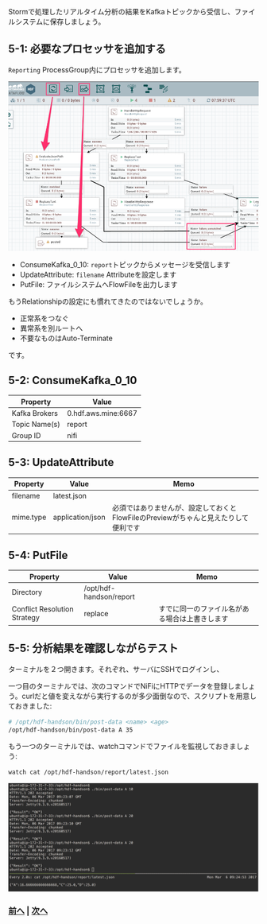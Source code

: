 Stormで処理したリアルタイム分析の結果をKafkaトピックから受信し、ファイルシステムに保存しましょう。

## 5-1: 必要なプロセッサを追加する

`Reporting` ProcessGroup内にプロセッサを追加します。

![](assets/flow.png)

- ConsumeKafka_0_10: `report`トピックからメッセージを受信します
- UpdateAttribute: `filename` Attributeを設定します
- PutFile: ファイルシステムへFlowFileを出力します

もうRelationshipの設定にも慣れてきたのではないでしょうか。

- 正常系をつなぐ
- 異常系を別ルートへ
- 不要なものはAuto-Terminate

です。

## 5-2: ConsumeKafka_0_10

| Property | Value |
|----------|-------|
| Kafka Brokers | 0.hdf.aws.mine:6667 |
| Topic Name(s) | report |
| Group ID | nifi |

## 5-3: UpdateAttribute

| Property | Value | Memo |
|----------|-------|------|
| filename | latest.json | |
| mime.type | application/json | 必須ではありませんが、設定しておくとFlowFileのPreviewがちゃんと見えたりして便利です |

## 5-4: PutFile

| Property | Value | Memo |
|----------|-------|------|
| Directory | /opt/hdf-handson/report | |
| Conflict Resolution Strategy | replace | すでに同一のファイル名がある場合は上書きします |

## 5-5: 分析結果を確認しながらテスト

ターミナルを２つ開きます。それぞれ、サーバにSSHでログインし、

一つ目のターミナルでは、次のコマンドでNiFiにHTTPでデータを登録しましょう。curlだと値を変えながら実行するのが多少面倒なので、スクリプトを用意しておきました:

```bash
# /opt/hdf-handson/bin/post-data <name> <age>
/opt/hdf-handson/bin/post-data A 35
```

もう一つのターミナルでは、watchコマンドでファイルを監視しておきましょう:

```bash
watch cat /opt/hdf-handson/report/latest.json
```

![](assets/test.png)

### [前へ](tutorial-4.md) | [次へ](tutorial-6.md)
